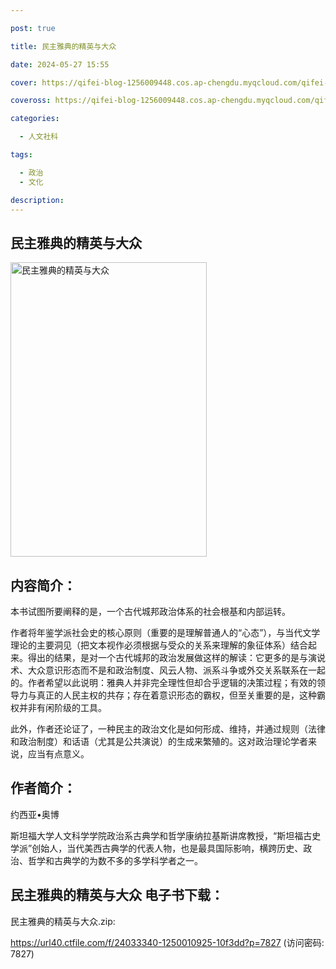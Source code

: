 ```yaml
---

post: true

title: 民主雅典的精英与大众

date: 2024-05-27 15:55

cover: https://qifei-blog-1256009448.cos.ap-chengdu.myqcloud.com/qifei-blog/65fe9c779f345e8d032f0937.jpg

coveross: https://qifei-blog-1256009448.cos.ap-chengdu.myqcloud.com/qifei-blog/65fe9c779f345e8d032f0937.jpg

categories:

  - 人文社科

tags:

  - 政治
  - 文化

description:
---
```


## 民主雅典的精英与大众
<img alt="民主雅典的精英与大众 " class="aligncenter loaded" data-was-processed="true" decoding="async" fetchpriority="high" height="471" src="https://qifei-blog-1256009448.cos.ap-chengdu.myqcloud.com/qifei-blog/65fe9c779f345e8d032f0937.jpg " style="cursor: zoom-in;" width="314"/>

## 内容简介：

本书试图所要阐释的是，一个古代城邦政治体系的社会根基和内部运转。

作者将年鉴学派社会史的核心原则（重要的是理解普通人的“心态”），与当代文学理论的主要洞见（把文本视作必须根据与受众的关系来理解的象征体系）结合起来。得出的结果，是对一个古代城邦的政治发展做这样的解读：它更多的是与演说术、大众意识形态而不是和政治制度、风云人物、派系斗争或外交关系联系在一起的。作者希望以此说明：雅典人并非完全理性但却合乎逻辑的决策过程；有效的领导力与真正的人民主权的共存；存在着意识形态的霸权，但至关重要的是，这种霸权并非有闲阶级的工具。

此外，作者还论证了，一种民主的政治文化是如何形成、维持，并通过规则（法律和政治制度）和话语（尤其是公共演说）的生成来繁殖的。这对政治理论学者来说，应当有点意义。

## 作者简介：

约西亚•奥博

斯坦福大学人文科学学院政治系古典学和哲学康纳拉基斯讲席教授，“斯坦福古史学派”创始人，当代美西古典学的代表人物，也是最具国际影响，横跨历史、政治、哲学和古典学的为数不多的多学科学者之一。

## 民主雅典的精英与大众 电子书下载：



民主雅典的精英与大众.zip: 

https://url40.ctfile.com/f/24033340-1250010925-10f3dd?p=7827 (访问密码: 7827)
